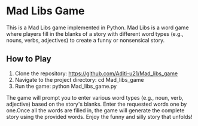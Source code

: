 
# Mad Libs Game

This is a Mad Libs game implemented in Python. Mad Libs is a word game where players fill in the blanks of a story with different word types (e.g., nouns, verbs, adjectives) to create a funny or nonsensical story.

## How to Play

1. Clone the repository:
  https://github.com/Aditi-u21/Mad_libs_game
2. Navigate to the project directory:
  cd Mad_libs_game
3. Run the game:
 python Mad_libs_game.py
  
  
The game will prompt you to enter various word types (e.g., noun, verb, adjective) based on the story's blanks. Enter the requested words one by one.Once all the words are filled in, the game will generate the complete story using the provided words. Enjoy the funny and silly story that unfolds!

   
